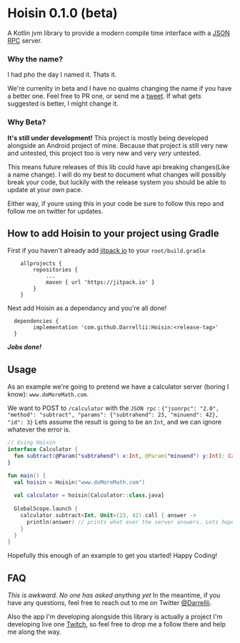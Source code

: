 # Hoisin 0.1.0 (beta)
A Kotlin jvm library to provide a modern compile time interface with a [JSON RPC](https://www.jsonrpc.org/specification) server. 

### Why the name?
I had pho the day I named it. Thats it. 

We're currenlty in beta and I have no qualms changing the name if you have a better one. Feel free to PR one, or send me a [tweet](https://twitter.com/darrellii). If what gets suggested is better, I might change it. 

### Why Beta?
__It's still under development!__ This project is mostly being developed alongside an Android project of mine. 
Because that project is still very new and untested, this project too is very new and very _very_ untested. 

This means future releases of this lib could have api breaking changes(Like a name change). I will do my best to document what changes will possibly break your code, but luckily with the release system you should be able to update at your own pace. 

Either way, if youre using this in your code be sure to follow this repo and follow me on twitter for updates. 

## How to add Hoisin to your project using Gradle
First if you haven't already add [jitpack io](https://jitpack.io/) to your `root/build.gradle`
```
	allprojects {
		repositories {
			...
			maven { url 'https://jitpack.io' }
		}
	}
```

Next add Hoisin as a dependancy and you're all done!
```
  dependencies {
		implementation 'com.github.Darrellii:Hoisin:<release-tag>'
  }
```
_**Jobs done!**_

## Usage
As an example we're going to pretend we have a calculator server (boring I know): `www.doMoreMath.com`.

We want to POST to `/calculator` with the `JSON rpc` : `{"jsonrpc": "2.0", "method": "subtract", "params": {"subtrahend": 23, "minuend": 42}, "id": 3}`
Lets assume the result is going to be an `Int`, and we can ignore whatever the error is.

``` kotlin
// Using Hoisin
interface Calculator {
  fun subtract(@Param("subtrahend") x:Int, @Param("minuend") y:Int): Call
}

fun main() {
  val hoisin = Hoisin("www.doMoreMath.com")
 
  val calculator = hoisin[Calculator::class.java]
  
  GlobalScope.launch {
    calculator.subtract<Int, Unit>(23, 42).call { answer -> 
      println(answer) // prints what ever the server answers. Lets hope 19.
    }
  }
}
```
Hopefully this enough of an example to get you started! Happy Coding!

## FAQ
_This is awkward. No one has asked anything yet_
In the meantime, if you have any questions, feel free to reach out to me on Twitter [@Darrellii](https://twitter.com/darrellii).

Also the app I'm developing alongside this library is actually a project I'm developing live one [Twitch](https://twitch.com/darrellii), so feel free to drop me a follow there and help me along the way.



